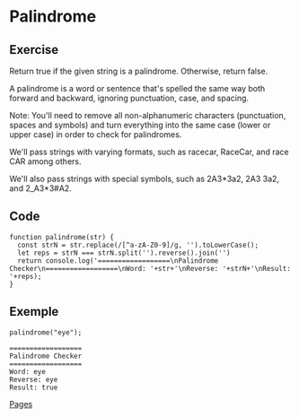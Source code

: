 # Palindrome

<h2>Exercise</h2>
<p>Return true if the given string is a palindrome. Otherwise, return false.</p>
<p>A palindrome is a word or sentence that's spelled the same way both forward and backward, ignoring punctuation, case, and spacing.</p>
<p>Note: You'll need to remove all non-alphanumeric characters (punctuation, spaces and symbols) and turn everything into the same case (lower or upper case) in order to check for palindromes.</p>
<p>We'll pass strings with varying formats, such as racecar, RaceCar, and race CAR among others.</p>
<p>We'll also pass strings with special symbols, such as 2A3*3a2, 2A3 3a2, and 2_A3*3#A2.</p>

<h2>Code</h2>

```
function palindrome(str) {
  const strN = str.replace(/[^a-zA-Z0-9]/g, '').toLowerCase();
  let reps = strN === strN.split('').reverse().join('')
  return console.log('==================\nPalindrome Checker\n==================\nWord: '+str+'\nReverse: '+strN+'\nResult: '+reps);
}
```

<h2>Exemple</h2>

```
palindrome("eye");

==================
Palindrome Checker
==================
Word: eye
Reverse: eye
Result: true
```
<a href="https://a-marvulle.github.io/palindrome/" target=_blank>Pages</a>
